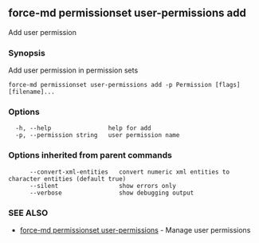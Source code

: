 ## force-md permissionset user-permissions add

Add user permission

### Synopsis

Add user permission in permission sets

```
force-md permissionset user-permissions add -p Permission [flags] [filename]...
```

### Options

```
  -h, --help                help for add
  -p, --permission string   user permission name
```

### Options inherited from parent commands

```
      --convert-xml-entities   convert numeric xml entities to character entities (default true)
      --silent                 show errors only
      --verbose                show debugging output
```

### SEE ALSO

* [force-md permissionset user-permissions](force-md_permissionset_user-permissions.md)	 - Manage user permissions


